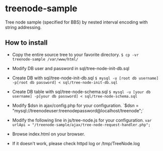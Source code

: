 # treenode-sample
Tree node sample (specified for BBS) by nested interval encoding with string addressing.

## How to install

- Copy the entire source tree to your favorite directory.
`$ cp -vr treenode-sample /var/www/html/`

- Modify DB user and password in sql/tree-node-init-db.sql

- Create DB with sql/tree-node-init-db.sql
`$ mysql -u [root db username] -p[root db password] < sql/tree-node-init-db.sql`

- Create DB table with sql/tree-node-schema.sql
`$ mysql -u [your db username] -p[your db password] < sql/tree-node-schema.sql`

- Modify $dsn in ajax/config.php for your configuration.
`$dsn = "mysql://treenodeuser:treenodepassword@localhost/treenode";`

- Modify the following line in js/tree-node.js for your configuration.
`var urlApi = "/treenode-sample/ajax/tree-node-request-handler.php";`

- Browse index.html on your browser.

- If it doesn't work, please check httpd log or /tmp/TreeNode.log
